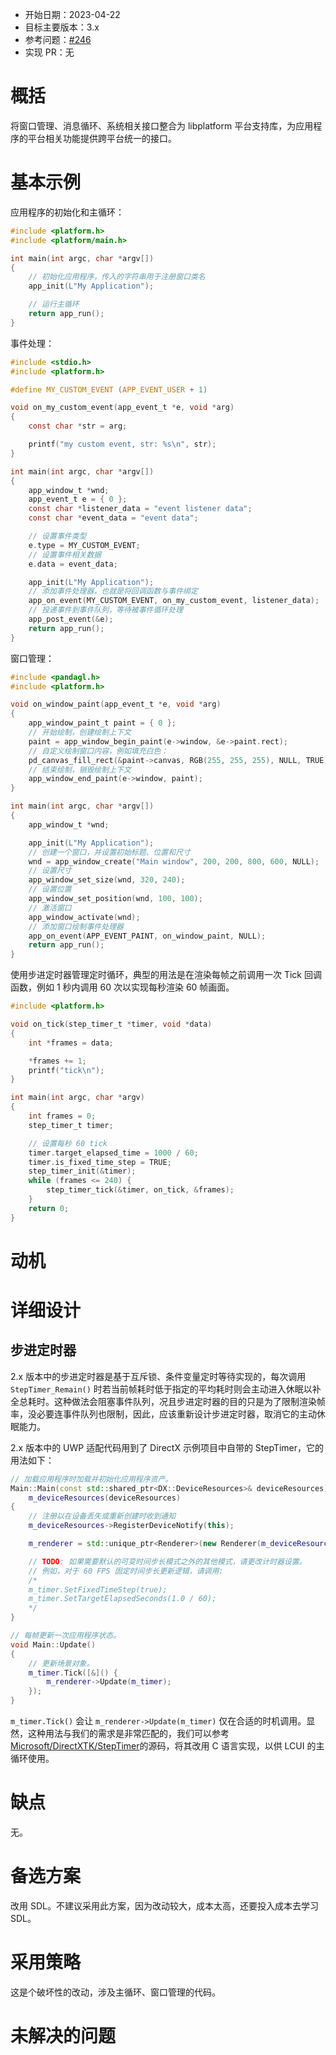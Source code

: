 - 开始日期：2023-04-22
- 目标主要版本：3.x
- 参考问题：[#246](https://github.com/lc-soft/LCUI/discussions/246)
- 实现 PR：无

# 概括

将窗口管理、消息循环、系统相关接口整合为 libplatform 平台支持库，为应用程序的平台相关功能提供跨平台统一的接口。

# 基本示例

应用程序的初始化和主循环：

```c
#include <platform.h>
#include <platform/main.h>

int main(int argc, char *argv[])
{
    // 初始化应用程序，传入的字符串用于注册窗口类名
    app_init(L"My Application");

    // 运行主循环
    return app_run();
}
```

事件处理：

```c
#include <stdio.h>
#include <platform.h>

#define MY_CUSTOM_EVENT (APP_EVENT_USER + 1)

void on_my_custom_event(app_event_t *e, void *arg)
{
    const char *str = arg;

    printf("my custom event, str: %s\n", str);
}

int main(int argc, char *argv[])
{
    app_window_t *wnd;
    app_event_t e = { 0 };
    const char *listener_data = "event listener data";
    const char *event_data = "event data";

    // 设置事件类型
    e.type = MY_CUSTOM_EVENT;
    // 设置事件相关数据
    e.data = event_data;

    app_init(L"My Application");
    // 添加事件处理器，也就是将回调函数与事件绑定
    app_on_event(MY_CUSTOM_EVENT, on_my_custom_event, listener_data);
    // 投递事件到事件队列，等待被事件循环处理
    app_post_event(&e);
    return app_run();
}
```

窗口管理：

```c
#include <pandagl.h>
#include <platform.h>

void on_window_paint(app_event_t *e, void *arg)
{
    app_window_paint_t paint = { 0 };
    // 开始绘制，创建绘制上下文
    paint = app_window_begin_paint(e->window, &e->paint.rect);
    // 自定义绘制窗口内容，例如填充白色：
    pd_canvas_fill_rect(&paint->canvas, RGB(255, 255, 255), NULL, TRUE);
    // 结束绘制，销毁绘制上下文
	app_window_end_paint(e->window, paint);
}

int main(int argc, char *argv[])
{
    app_window_t *wnd;

    app_init(L"My Application");
    // 创建一个窗口，并设置初始标题、位置和尺寸
    wnd = app_window_create("Main window", 200, 200, 800, 600, NULL);
    // 设置尺寸
    app_window_set_size(wnd, 320, 240);
    // 设置位置
    app_window_set_position(wnd, 100, 100);
    // 激活窗口
    app_window_activate(wnd);
    // 添加窗口绘制事件处理器
    app_on_event(APP_EVENT_PAINT, on_window_paint, NULL);
    return app_run();
}
```

使用步进定时器管理定时循环，典型的用法是在渲染每帧之前调用一次 Tick 回调函数，例如 1 秒内调用 60 次以实现每秒渲染 60 帧画面。

```c
#include <platform.h>

void on_tick(step_timer_t *timer, void *data)
{
    int *frames = data;

    *frames += 1;
    printf("tick\n");
}

int main(int argc, char *argv)
{
    int frames = 0;
    step_timer_t timer;

    // 设置每秒 60 tick
    timer.target_elapsed_time = 1000 / 60;
    timer.is_fixed_time_step = TRUE;
	step_timer_init(&timer);
    while (frames <= 240) {
        step_timer_tick(&timer, on_tick, &frames);
    }
    return 0;
}
```

# 动机

# 详细设计

## 步进定时器

2.x 版本中的步进定时器是基于互斥锁、条件变量定时等待实现的，每次调用 `StepTimer_Remain()` 时若当前帧耗时低于指定的平均耗时则会主动进入休眠以补全总耗时。这种做法会阻塞事件队列，况且步进定时器的目的只是为了限制渲染帧率，没必要连事件队列也限制，因此，应该重新设计步进定时器，取消它的主动休眠能力。

2.x 版本中的 UWP 适配代码用到了 DirectX 示例项目中自带的 StepTimer，它的用法如下：

```cpp
// 加载应用程序时加载并初始化应用程序资产。
Main::Main(const std::shared_ptr<DX::DeviceResources>& deviceResources) :
	m_deviceResources(deviceResources)
{
	// 注册以在设备丢失或重新创建时收到通知
	m_deviceResources->RegisterDeviceNotify(this);

	m_renderer = std::unique_ptr<Renderer>(new Renderer(m_deviceResources));

	// TODO: 如果需要默认的可变时间步长模式之外的其他模式，请更改计时器设置。
	// 例如，对于 60 FPS 固定时间步长更新逻辑，请调用:
	/*
	m_timer.SetFixedTimeStep(true);
	m_timer.SetTargetElapsedSeconds(1.0 / 60);
	*/
}

// 每帧更新一次应用程序状态。
void Main::Update()
{
	// 更新场景对象。
	m_timer.Tick([&]() {
		m_renderer->Update(m_timer);
	});
}
```

`m_timer.Tick()` 会让 `m_renderer->Update(m_timer)` 仅在合适的时机调用。显然，这种用法与我们的需求是非常匹配的，我们可以参考[Microsoft/DirectXTK/StepTimer](https://github.com/Microsoft/DirectXTK/wiki/StepTimer)的源码，将其改用 C 语言实现，以供 LCUI 的主循环使用。

# 缺点

无。

# 备选方案

改用 SDL。不建议采用此方案，因为改动较大，成本太高，还要投入成本去学习 SDL。

# 采用策略

这是个破坏性的改动，涉及主循环、窗口管理的代码。

# 未解决的问题
